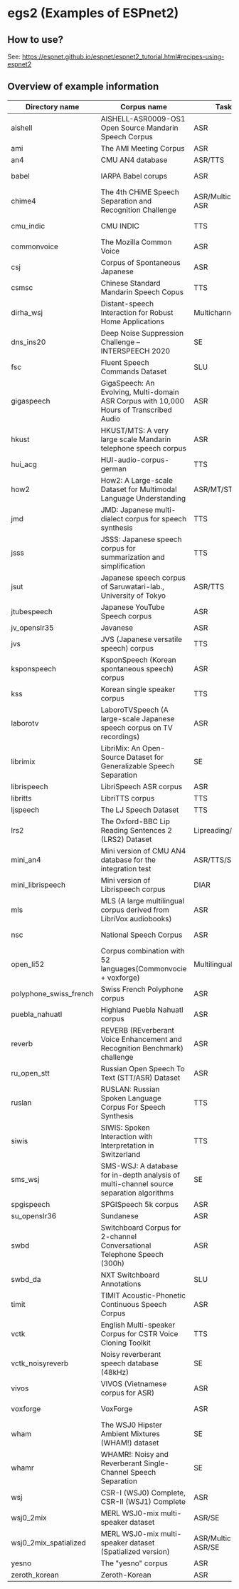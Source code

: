 # egs2 (Examples of ESPnet2)

## How to use?

See: https://espnet.github.io/espnet/espnet2_tutorial.html#recipes-using-espnet2

## Overview of example information

| Directory name          | Corpus name                                                                             | Task                    | Language              | URL                                                                                                          | Note         |
| ----------------------- | --------------------------------------------------------------------------------------- | ----------------------- | --------------------- | ------------------------------------------------------------------------------------------------------------ | ------------ |
| aishell                 | AISHELL-ASR0009-OS1 Open Source Mandarin Speech Corpus                                  | ASR                     | ZH                    | http://www.aishelltech.com/kysjcp                                                                            |              |
| ami                     | The AMI Meeting Corpus                                                                  | ASR                     | EN                    | http://groups.inf.ed.ac.uk/ami/corpus/                                                                       |              |
| an4                     | CMU AN4 database                                                                        | ASR/TTS                 | EN                    | http://www.speech.cs.cmu.edu/databases/an4/                                                                  |              |
| babel                   | IARPA Babel corups                                                                      | ASR                     | ~20 Languages         | https://www.iarpa.gov/index.php/research-programs/babel                                                      |              |
| chime4                  | The 4th CHiME Speech Separation and Recognition Challenge                               | ASR/Multichannel ASR    | EN                    | http://spandh.dcs.shef.ac.uk/chime_challenge/chime2016/                                                      |              |
| cmu_indic               | CMU INDIC                                                                               | TTS                     | 7 languages           | http://festvox.org/cmu_indic/                                                                                |              |
| commonvoice             | The Mozilla Common Voice                                                                | ASR                     | 13 Languages          | https://voice.mozilla.org/datasets                                                                           |              |
| csj                     | Corpus of Spontaneous Japanese                                                          | ASR                     | JP                    | https://pj.ninjal.ac.jp/corpus_center/csj/en/                                                                |              |
| csmsc                   | Chinese Standard Mandarin Speech Copus                                                  | TTS                     | ZH                    | https://www.data-baker.com/open_source.html                                                                  |              |
| dirha_wsj               | Distant-speech Interaction for Robust Home Applications                                 | Multichannel ASR        | EN                    | https://dirha.fbk.eu/, https://github.com/SHINE-FBK/DIRHA_English_wsj                                        |              |
| dns_ins20               | Deep Noise Suppression Challenge – INTERSPEECH 2020                                     | SE                      | 7 Languages + singing | https://www.microsoft.com/en-us/research/academic-program/deep-noise-suppression-challenge-interspeech-2020/ |              |
| fsc                     | Fluent Speech Commands Dataset                                                          | SLU                     | EN                    | https://fluent.ai/fluent-speech-commands-a-dataset-for-spoken-language-understanding-research/               |              |
| gigaspeech              | GigaSpeech: An Evolving, Multi-domain ASR Corpus with 10,000 Hours of Transcribed Audio | ASR                     | EN                    | https://github.com/SpeechColab/GigaSpeech                                                                    |              |
| hkust                   | HKUST/MTS: A very large scale Mandarin telephone speech corpus                          | ASR                     | ZH                    | https://catalog.ldc.upenn.edu/LDC2005S15                                                                     |              |
| hui_acg                 | HUI-audio-corpus-german                                                                 | TTS                     | DE                    | https://opendata.iisys.de/datasets.html#hui-audio-corpus-german                                              |              |
| how2                    | How2: A Large-scale Dataset for Multimodal Language Understanding                       | ASR/MT/ST               | EN->PT                | https://github.com/srvk/how2-dataset                                                                         |              |
| jmd                     | JMD: Japanese multi-dialect corpus for speech synthesis                                 | TTS                     | JP                    | https://sites.google.com/site/shinnosuketakamichi/research-topics/jmd_corpus                                 |              |
| jsss                    | JSSS: Japanese speech corpus for summarization and simplification                       | TTS                     | JP                    | https://sites.google.com/site/shinnosuketakamichi/research-topics/jsss_corpus                                |              |
| jsut                    | Japanese speech corpus of Saruwatari-lab., University of Tokyo                          | ASR/TTS                 | JP                    | https://sites.google.com/site/shinnosuketakamichi/publication/jsut                                           |              |
| jtubespeech             | Japanese YouTube Speech corpus                                                          | ASR                     | JP                    |              |              |
| jv_openslr35            | Javanese                                                                                | ASR                     | JV                    | http://www.openslr.org/35                                                                                    |              |
| jvs                     | JVS (Japanese versatile speech) corpus                                                  | TTS                     | JP                    | https://sites.google.com/site/shinnosuketakamichi/research-topics/jvs_corpus                                 |              |
| ksponspeech             | KsponSpeech (Korean spontaneous speech) corpus                                          | ASR                     | KR                    | https://aihub.or.kr/aidata/105                                                                               |              |
| kss                     | Korean single speaker corpus                                                            | TTS                     | KO                    | https://www.kaggle.com/bryanpark/korean-single-speaker-speech-dataset                                        |              |
| laborotv                | LaboroTVSpeech (A large-scale Japanese speech corpus on TV recordings)                  | ASR                     | JP                    | https://laboro.ai/column/eg-laboro-tv-corpus-jp                                                              |              |
| librimix                | LibriMix: An Open-Source Dataset for Generalizable Speech Separation                    | SE                      | EN                    | https://github.com/JorisCos/LibriMix                                                                         |              |
| librispeech             | LibriSpeech ASR corpus                                                                  | ASR                     | EN                    | http://www.openslr.org/12                                                                                    |              |
| libritts                | LibriTTS corpus                                                                         | TTS                     | EN                    | http://www.openslr.org/60                                                                                    |              |
| ljspeech                | The LJ Speech Dataset                                                                   | TTS                     | EN                    | https://keithito.com/LJ-Speech-Dataset/                                                                      |              |
| lrs2                    | The Oxford-BBC Lip Reading Sentences 2 (LRS2) Dataset                                   | Lipreading/ASR          | EN                    | https://www.robots.ox.ac.uk/~vgg/data/lip_reading/lrs2.html                                                  |              |
| mini_an4                | Mini version of CMU AN4 database for the integration test                               | ASR/TTS/SE              | EN                    | http://www.speech.cs.cmu.edu/databases/an4/                                                                  |              |
| mini_librispeech        | Mini version of Librispeech corpus                                                      | DIAR                    | EN                    | https://openslr.org/31/                                                                                      |              |
| mls                     | MLS (A large multilingual corpus derived from LibriVox audiobooks)                      | ASR                     | 8 languages           | http://www.openslr.org/94/                                                                                   |              |
| nsc                     | National Speech Corpus                                                                  | ASR                     | EN-SG                 | https://www.imda.gov.sg/programme-listing/digital-services-lab/national-speech-corpus                        |              |
| open_li52               | Corpus combination with 52 languages(Commonvocie + voxforge)                            | Multilingual ASR        | 52 languages          |                                                                                                              |              |
| polyphone_swiss_french  | Swiss French Polyphone corpus                                                           | ASR                     | FR                    | http://catalog.elra.info/en-us/repository/browse/ELRA-S0030_02                                               |              |
| puebla_nahuatl          | Highland Puebla Nahuatl corpus                                                          | ASR                     | HPN                   | https://www.openslr.org/92/                                                                                  |              |
| reverb                  | REVERB (REverberant Voice Enhancement and Recognition Benchmark) challenge              | ASR                     | EN                    | https://reverb2014.dereverberation.com/                                                                      |              |
| ru_open_stt             | Russian Open Speech To Text (STT/ASR) Dataset                                           | ASR                     | RU                    | https://github.com/snakers4/open_stt                                                                         |              |
| ruslan                  | RUSLAN: Russian Spoken Language Corpus For Speech Synthesis                             | TTS                     | RU                    | https://ruslan-corpus.github.io/                                                                             |              |
| siwis                   | SIWIS: Spoken Interaction with Interpretation in Switzerland                            | TTS                     | FR                    | https://https://datashare.ed.ac.uk/handle/10283/2353                                                         |              |
| sms_wsj                 | SMS-WSJ: A database for in-depth analysis of multi-channel source separation algorithms | SE                      | EN                    | https://github.com/fgnt/sms_wsj                                                                              |              |
| spgispeech              | SPGISpeech 5k corpus                                                                    | ASR                     | EN                    | https://datasets.kensho.com/datasets/scribe                                                                  |              |
| su_openslr36            | Sundanese                                                                               | ASR                     | SU                    | http://www.openslr.org/36                                                                                    |              |
| swbd                    | Switchboard Corpus for 2-channel Conversational Telephone Speech (300h)                 | ASR                     | EN                    | https://catalog.ldc.upenn.edu/LDC97S62                                                                       |              |
| swbd_da                 | NXT Switchboard Annotations                                                             | SLU                     | EN                    | https://catalog.ldc.upenn.edu/LDC2009T26                                                                     |              |
| timit                   | TIMIT Acoustic-Phonetic Continuous Speech Corpus                                        | ASR                     | EN                    | https://catalog.ldc.upenn.edu/LDC93S1                                                                        |              |
| vctk                    | English Multi-speaker Corpus for CSTR Voice Cloning Toolkit                             | TTS                     | EN                    | http://www.udialogue.org/download/cstr-vctk-corpus.html                                                      |              |
| vctk_noisyreverb        | Noisy reverberant speech database (48kHz)                                               | SE                      | EN                    | https://datashare.ed.ac.uk/handle/10283/2826                                                                 |              |
| vivos                   | VIVOS (Vietnamese corpus for ASR)                                                       | ASR                     | VI                    | https://ailab.hcmus.edu.vn/vivos/                                                                            |              |
| voxforge                | VoxForge                                                                                | ASR                     | 7 languages           | http://www.voxforge.org/                                                                                     |              |
| wham                    | The WSJ0 Hipster Ambient Mixtures (WHAM!) dataset                                       | SE                      | EN                    | https://wham.whisper.ai/                                                                                     |              |
| whamr                   | WHAMR!: Noisy and Reverberant Single-Channel Speech Separation                          | SE                      | EN                    | https://wham.whisper.ai/                                                                                     |              |
| wsj                     | CSR-I (WSJ0) Complete, CSR-II (WSJ1) Complete                                           | ASR                     | EN                    | https://catalog.ldc.upenn.edu/LDC93S6A,https://catalog.ldc.upenn.edu/LDC94S13A                               |              |
| wsj0_2mix               | MERL WSJ0-mix multi-speaker dataset                                                     | ASR/SE                  | EN                    | http://www.merl.com/demos/deep-clustering                                                                    |              |
| wsj0_2mix_spatialized   | MERL WSJ0-mix multi-speaker dataset (Spatialized version)                               | ASR/Multichannel ASR/SE | EN                    | http://www.merl.com/demos/deep-clustering                                                                    |              |
| yesno                   | The "yesno" corpus                                                                      | ASR                     | HE                    | http://www.openslr.org/1                                                                                     |              |
| zeroth_korean           | Zeroth-Korean                                                                           | ASR                     | KR                    | http://www.openslr.org/40                                                                                    |              |